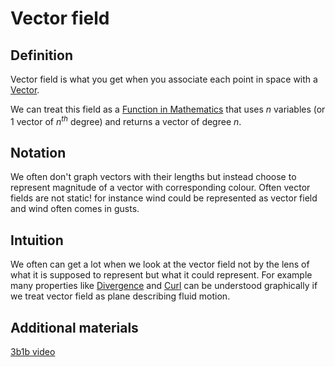 # Vector field
## Definition
Vector field is what you get when you associate each point in space with a [Vector](Vector.md).

We can treat this field as a [Function in Mathematics](Function%20in%20Mathematics.md) that uses $n$ variables (or 1 vector of $n^{th}$ degree) and returns a vector of degree $n$.
## Notation
We often don't graph vectors with their lengths but instead choose to represent magnitude of a vector with corresponding colour.
Often vector fields are not static! for instance wind could be represented as vector field and wind often comes in gusts.

## Intuition
We often can get a lot when we look at the vector field not by the lens of what it is supposed to represent but what it could represent. For example many properties like [Divergence](Divergence.md) and [Curl](Curl.md) can be understood graphically if we treat vector field as plane describing fluid motion.

## Additional materials
[3b1b video](https://www.youtube.com/watch?v=rB83DpBJQsE)